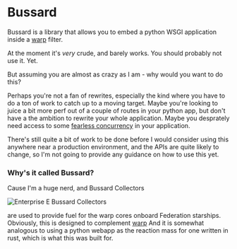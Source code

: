 # Bussard

Bussard is a library that allows you to embed a python WSGI application inside a [warp](https://github.com/seanmonstar/warp) filter.

At the moment it's _very_ crude, and barely works. You should probably not use it. Yet.

But assuming you are almost as crazy as I am - why would you want to do this? 

Perhaps you're not a fan of rewrites, especially the kind where you have to do 
a ton of work to catch up to a moving target.
Maybe you're looking to juice a bit more perf out of a couple of routes in your python app,
but don't have a the ambition to rewrite your whole application.
Maybe you desprately need access to some [fearless concurrency](https://doc.rust-lang.org/book/ch16-00-concurrency.html)
in your application.

There's still quite a bit of work to be done before I would consider using this anywhere near a production environment,
and the APIs are quite likely to change, so I'm not going to provide any guidance on how to use this yet.


### Why's it called Bussard?
Cause I'm a huge nerd, and Bussard Collectors 

![Enterprise E Bussard Collectors](https://vignette.wikia.nocookie.net/memoryalpha/images/3/3b/Bussard_collector%2C_2367.jpg/revision/latest?cb=20111106181904&path-prefix=en)

are used to provide fuel for the warp cores onboard Federation starships.
Obviously, this is designed to complement [warp](https://github.com/seanmonstar/warp)
And it is somewhat analogous to using a python webapp as the reaction mass for one written in rust,
which is what this was built for.